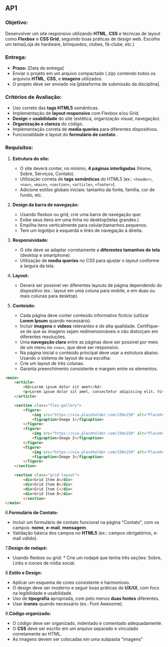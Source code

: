 ## AP1

### Objetivo:

Desenvolver um site responsivo utilizando **HTML**, **CSS** e técnicas de layout como **Flexbox** e **CSS Grid**, seguindo boas práticas de design web. Escolha um tema(Loja de hardware, brinquedos, clubes, fâ-clube, etc.)

### Entrega:

- **Prazo:** [Data de entrega]
- Enviar o projeto em um arquivo compactado (.zip) contendo todos os arquivos **HTML**, **CSS**, e **imagens** utilizados.
- O projeto deve ser enviado via [plataforma de submissão da disciplina].

### Critérios de Avaliação:

* Uso correto das **tags HTML5** semânticas.
* Implementação de **layout responsivo** com Flexbox e/ou Grid.
* **Design** e **usabilidade** do site (estética, organização visual, navegação).
* **Organização e clareza** do código.
* Implementação correta de **media queries** para diferentes dispositivos.
* Funcionalidade e layout do  **formulário de contato** .

### Requisitos:

1. **Estrutura do site:**

    * O site deverá conter, no mínimo, **4 páginas interligadas** (Home, Sobre, Serviços, Contato).
    * Utilização correta de **tags semânticas** do HTML5 (ex.: `<header>`, `<nav>`, `<main>`, `<section>`, `<article>`, `<footer>`).
    * Adicione estilos globais iniciais: tamanho da fonte, família, cor de fundo, etc.

2. **Design da barra de navegação:**

    * Usando flexbox ou grid, crie uma barra de navegação que:
    * Exibe seus itens em uma linha no desktop(telas grandes.)
    * Empilha itens verticalmente para celular(tamanhos pequenos.
    * Tem um logotipo à esquerda e links de navegação à direita.

3. **Responsividade:**

    * O site deve se adaptar corretamente a **diferentes tamanhos de tela** (desktop e smartphone).
    * Utilização de **media queries** no CSS para ajustar o layout conforme a largura da tela.

4. **Layout:**

    * Deverá ser possível ver diferentes layouts de página dependendo do dispositivo (ex.: layout em uma coluna para mobile, e em duas ou mais colunas para desktop).

5. **Conteúdo:**

    * Cada página deve conter conteúdo informativo fictício (utilizar **Lorem Ipsum** quando necessário).
    * Incluir **imagens** e **vídeos** relevantes e de alta qualidade. Certifique-se de que as imagens sejam redimensionáveis e não distorçam em diferentes resoluções.
    * Uma **navegação clara** entre as páginas deve ser possível por meio de um menu no `<nav>`, que deve ser responsivo.
    * Na página inicial o conteúdo principal deve usar a estrutura abaixo. Usando o sistema de layout de sua escolha:
    * Crie um layout de três colunas.
    * Garanta preenchimento consistente e margem entre os elementos.

```html
<main>
    <article>
        <h2>Lorem ipsum dolor sit amet</h2>
        <p>Lorem ipsum dolor sit amet, consectetur adipiscing elit. Vivamus lacinia odio vitae vestibulum.</p>
    </article>

    <section class="flex-gallery">
        <figure>
            <img src="https://via.placeholder.com/150x150" alt="Placeholder Image 1">
            <figcaption>Image 1</figcaption>
        </figure>
        <figure>
            <img src="https://via.placeholder.com/150x150" alt="Placeholder Image 2">
            <figcaption>Image 2</figcaption>
        </figure>
        <figure>
            <img src="https://via.placeholder.com/150x150" alt="Placeholder Image 3">
            <figcaption>Image 3</figcaption>
        </figure>
    </section>

    <section class="grid-layout">
        <div>Grid Item A</div>
        <div>Grid Item B</div>
        <div>Grid Item C</div>
        <div>Grid Item D</div>
        </section>
</main>
```

6.**Formulário de Contato:**

* Incluir um formulário de contato funcional na página "Contato", com os campos: **nome**, **e-mail**, **mensagem**.
* Validação básica dos campos no **HTML5** (ex.: campos obrigatórios, e-mail válido).

7.**Design de rodapé:**

* Usando flexbox ou grid:
        * Crie um rodapé que tenha três seções: Sobre, Links e ícones de mídia social.

8.**Estilo e Design:**

* Aplicar um esquema de cores consistente e harmonioso.
* O design deve ser moderno e seguir boas práticas de **UX/UI**, com foco na legibilidade e usabilidade.
* Uso de **tipografia** apropriada, com pelo menos **duas fontes** diferentes.
* Usar **ícones** quando necessário (ex.: Font Awesome).

9.**Código organizado:**

* O código deve ser organizado, indentado e comentado adequadamente.
* O **CSS** deve ser escrito em um arquivo separado e vinculado corretamente ao HTML.
* As imagens devem ser colocadas em uma subpasta "imagens"
